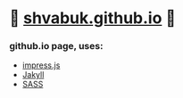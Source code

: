 # :star2: [shvabuk.github.io](https://shvabuk.github.io/) :star2:

### github.io page, uses:
- [impress.js](https://github.com/impress/impress.js)
- [Jakyll](https://jekyllrb.com)
- [SASS](http://sass-lang.com/)